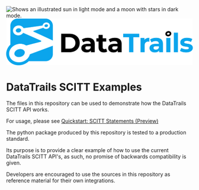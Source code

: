 <picture>
  <source media="(prefers-color-scheme: dark)" srcset="https://user-images.githubusercontent.com/25423296/163456776-7f95b81a-f1ed-45f7-b7ab-8fa810d529fa.png">
  <source media="(prefers-color-scheme: light)" srcset="https://user-images.githubusercontent.com/25423296/163456779-a8556205-d0a5-45e2-ac17-42d089e3c3f8.png">
  <img alt="Shows an illustrated sun in light mode and a moon with stars in dark mode." src="https://user-images.githubusercontent.com/25423296/163456779-a8556205-d0a5-45e2-ac17-42d089e3c3f8.png">
</picture>
<picture>
  <source media="(prefers-color-scheme: dark)" srcset="https://raw.githubusercontent.com/datatrails/datatrails-scitt-samples/main/DataTrails_Horizontal_Logo_White.png">
  <source media="(prefers-color-scheme: light)" srcset="https://raw.githubusercontent.com/datatrails/datatrails-scitt-samples/main/DataTrails_Horizontal_Logo_Black.png">
  <img alt="DataTrails Logo" src="https://raw.githubusercontent.com/datatrails/datatrails-scitt-samples/main/DataTrails_Horizontal_Logo_Black.png">
</picture>

# DataTrails SCITT Examples

The files in this repository can be used to demonstrate how the DataTrails SCITT API works.

For usage, please see [Quickstart: SCITT Statements (Preview)](https://docs.datatrails.ai/developers/developer-patterns/scitt-api/)

The python package produced by this repository is tested to a production standard.

Its purpose is to provide a clear example of how to use the current DataTrails SCITT API's,
as such, no promise of backwards compatibility is given.

Developers are encouraged to use the sources in this repository as reference
material for their own integrations.
